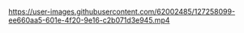 

https://user-images.githubusercontent.com/62002485/127258099-ee660aa5-601e-4f20-9e16-c2b071d3e945.mp4


